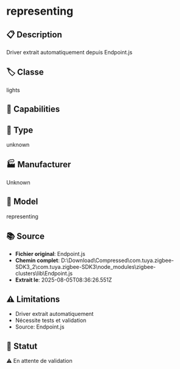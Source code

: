 # representing

## 📋 Description
Driver extrait automatiquement depuis Endpoint.js

## 🏷️ Classe
lights

## 🔧 Capabilities


## 📡 Type
unknown

## 🏭 Manufacturer
Unknown

## 📱 Model
representing

## 📚 Source
- **Fichier original**: Endpoint.js
- **Chemin complet**: D:\Download\Compressed\com.tuya.zigbee-SDK3_2\com.tuya.zigbee-SDK3\node_modules\zigbee-clusters\lib\Endpoint.js
- **Extrait le**: 2025-08-05T08:36:26.551Z

## ⚠️ Limitations
- Driver extrait automatiquement
- Nécessite tests et validation
- Source: Endpoint.js

## 🚀 Statut
⚠️ En attente de validation
